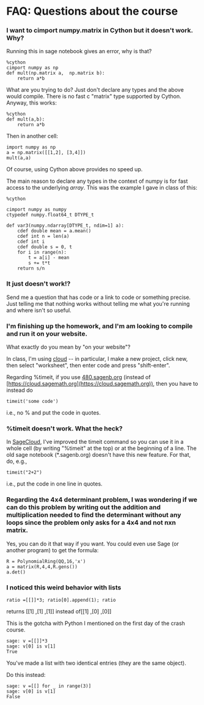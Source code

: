 # FAQ: Questions about the course

### I want to cimport numpy.matrix in Cython but it doesn't work.  Why?

Running this in sage notebook gives an error, why is that?

    %cython
    cimport numpy as np
    def mult(np.matrix a,  np.matrix b):
        return a*b

What are you trying to do?  Just don't declare any types and the above would compile.  There is no fast c "matrix" type supported by Cython.   Anyway, this works:

    %cython
    def mult(a,b):
        return a*b

Then in another cell:

    import numpy as np
    a = np.matrix([[1,2], [3,4]])
    mult(a,a)

Of course, using Cython above provides no speed up.

The main reason to declare any types in the context of numpy is for fast access to the underlying *array*.  This was the example I gave in class of this:

    %cython

    cimport numpy as numpy
    ctypedef numpy.float64_t DTYPE_t

    def var3(numpy.ndarray[DTYPE_t, ndim=1] a):
        cdef double mean = a.mean()
        cdef int n = len(a)
        cdef int i
        cdef double s = 0, t
        for i in range(n):
            t = a[i] - mean
            s += t*t
        return s/n

### It just doesn't work!?

Send me a question that has code or a link to code or something precise.  Just telling me that nothing works without telling me what you're running and where isn't so useful.

### I'm finishing up the homework, and I'm am looking to compile and run it on your website.

What exactly do you mean by "on your website"?

In class, I'm using [cloud](https://cloud.sagemath.org) -- in particular, I make a new project, click new, then select "worksheet", then enter code and press "shift-enter".

Regarding %timeit, if you use [480.sagenb.org](http://480.sagenb.org) (instead of [https://cloud.sagemath.org](https://cloud.sagemath.org)), then you have to instead do

    timeit('some code')

i.e., no % and put the code in quotes.

### %timeit doesn't work.  What the heck?

In [SageCloud](https://cloud.sagemath.org), I've improved the timeit command so you can use it in a whole cell (by writing "%timeit" at the top) or at the beginning of a line.  The old sage notebook (*.sagenb.org) doesn't have this new feature.  For that, do, e.g.,

    timeit("2+2")

i.e., put the code in one line in quotes.


### Regarding the 4x4 determinant problem, I was wondering if we can do this problem by writing out the addition and multiplication needed to find the determinant without any loops since the problem only asks for a 4x4 and not nxn matrix.

Yes, you can do it that way if you want.   You could even use Sage (or another program) to get the formula:

    R = PolynomialRing(QQ,16,'x')
    a = matrix(R,4,4,R.gens())
    a.det()


### I noticed this weird behavior with lists

    ratio =[[]]*3; ratio[0].append(1); ratio

returns [[1] ,[1] ,[1]] instead of[[1] ,[0] ,[0]]

This is the gotcha with Python I mentioned on the first day of the crash course.

    sage: v =[[]]*3
    sage: v[0] is v[1]
    True

You've made a list with two identical entries (they are the same object).

Do this instead:

    sage: v =[[] for _ in range(3)]
    sage: v[0] is v[1]
    False
